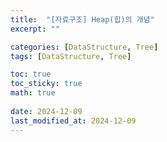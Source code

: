 ```yaml
---
title:  "[자료구조] Heap(힙)의 개념"
excerpt: ""

categories: [DataStructure, Tree]
tags: [DataStructure, Tree]

toc: true
toc_sticky: true
math: true
 
date: 2024-12-09
last_modified_at: 2024-12-09
---
```


